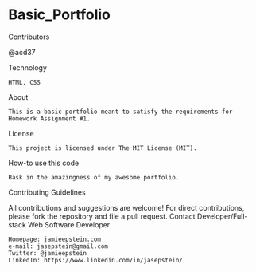 # Basic_Portfolio

Contributors

@acd37

Technology

    HTML, CSS

About

    This is a basic portfolio meant to satisfy the requirements for Homework Assignment #1.

License

    This project is licensed under The MIT License (MIT).

How-to use this code

    Bask in the amazingness of my awesome portfolio.

Contributing Guidelines

All contributions and suggestions are welcome! For direct contributions, please fork the repository and file a pull request.
Contact
Developer/Full-stack Web Software Developer

    Homepage: jamieepstein.com
    e-mail: jasepstein@gmail.com
    Twitter: @jamieepstein
    LinkedIn: https://www.linkedin.com/in/jasepstein/
